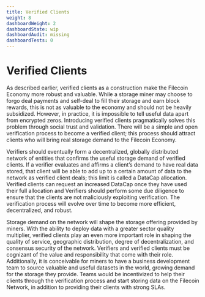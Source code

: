 ```yaml
---
title: Verified Clients
weight: 8
dashboardWeight: 2
dashboardState: wip
dashboardAudit: missing
dashboardTests: 0
---
```


# Verified Clients

As described earlier, verified clients as a construction make the Filecoin Economy more robust and valuable.  While a storage miner may choose to forgo deal payments and self-deal to fill their storage and earn block rewards, this is not as valuable to the economy and should not be heavily subsidized. However, in practice, it is impossible to tell useful data apart from encrypted zeros. Introducing verified clients pragmatically solves this problem through social trust and validation. There will be a simple and open verification process to become a verified client; this process should attract clients who will bring real storage demand to the Filecoin Economy.  

Verifiers should eventually form a decentralized, globally distributed network of entities that confirms the useful storage demand of verified clients. If a verifier evaluates and affirms a client’s demand to have real data stored, that client will be able to add up to a certain amount of data to the network as verified client deals; this limit is called a DataCap allocation. Verified clients can request an increased DataCap once they have used their full allocation and Verifiers should perform some due diligence to ensure that the clients are not maliciously exploiting verification. The verification process will evolve over time to become more efficient, decentralized, and robust. 

Storage demand on the network will shape the storage offering provided by miners. With the ability to deploy data with a greater sector quality multiplier, verified clients play an even more important role in shaping the quality of service, geographic distribution, degree of decentralization, and consensus security of the network. Verifiers and verified clients must be cognizant of the value and responsibility that come with their role.  Additionally, it is conceivable for miners to have a business development team to source valuable and useful datasets in the world, growing demand for the storage they provide.  Teams would be incentivized to help their clients through the verification process and start storing data on the Filecoin Network, in addition to providing their clients with strong SLAs.
